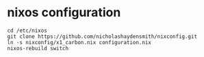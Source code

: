 # nixos configuration

    cd /etc/nixos
    git clone https://github.com/nicholashaydensmith/nixconfig.git
    ln -s nixconfig/x1_carbon.nix configuration.nix
    nixos-rebuild switch

